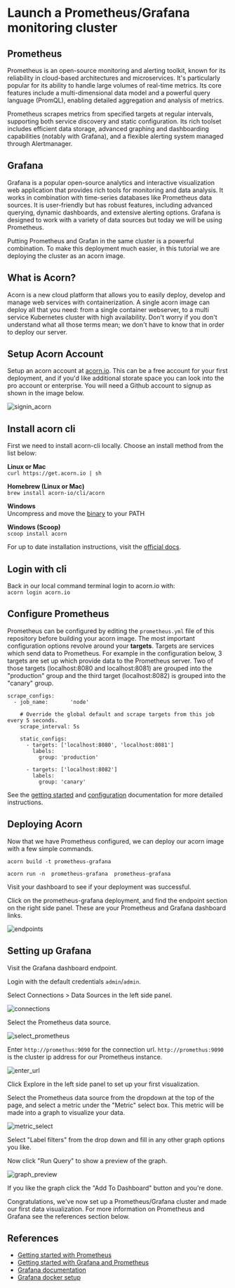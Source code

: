 # Launch a Prometheus/Grafana monitoring cluster

## Prometheus
Prometheus is an open-source monitoring and alerting toolkit, known for its reliability in cloud-based architectures and microservices. It's particularly popular for its ability to handle large volumes of real-time metrics. Its core features include a multi-dimensional data model and a powerful query language (PromQL), enabling detailed aggregation and analysis of metrics.

Prometheus scrapes metrics from specified targets at regular intervals, supporting both service discovery and static configuration. Its rich toolset includes efficient data storage, advanced graphing and dashboarding capabilities (notably with Grafana), and a flexible alerting system managed through Alertmanager.

## Grafana
Grafana is a popular open-source analytics and interactive visualization web application that provides rich tools for monitoring and data analysis. It works in combination with time-series databases like Prometheus data sources. It is user-friendly but has robust features, including advanced querying, dynamic dashboards, and extensive alerting options. Grafana is designed to work with a variety of data sources but today we will be using Prometheus.

Putting Prometheus and Grafan in the same cluster is a powerful combination.  To make this deployment much easier, in this tutorial we are deploying the cluster as an acorn image.

## What is Acorn? 
Acorn is a new cloud platform that allows you to easily deploy, develop and manage web services with containerization.  A single acorn image can deploy all that you need: from a single container webserver, to a multi service Kubernetes cluster with high availability.  Don't worry if you don't understand what all those terms mean; we don't have to know that in order to deploy our server.

## Setup Acorn Account
Setup an acorn account at [acorn.io](https://acorn.io).  This can be a free account for your first deployment, and if you'd like additional storate space you can look into the pro account or enterprise.  You will need a Github account to signup as shown in the image below.

![signin_acorn](https://github.com/randall-coding/opensupports-docker/assets/39175191/d46815fb-d2d5-42cd-b93d-41ca541a63bd)

## Install acorn cli 
First we need to install acorn-cli locally.  Choose an install method from the list below:

**Linux or Mac** <br>
`curl https://get.acorn.io | sh`

**Homebrew (Linux or Mac)** <br>
`brew install acorn-io/cli/acorn`

**Windows** <br> 
Uncompress and move the [binary](https://cdn.acrn.io/cli/default_windows_amd64_v1/acorn.exe) to your PATH

**Windows (Scoop)** <br>
`scoop install acorn`

For up to date installation instructions, visit the [official docs](https://runtime-docs.acorn.io/installation/installing).

## Login with cli
Back in our local command terminal login to acorn.io with: <br>
`acorn login acorn.io` 

## Configure Prometheus
Prometheus can be configured by editing the `prometheus.yml` file of this repository before building your acorn image.  The most important configuration options revolve around your **targets**.  Targets are services which send data to Prometheus. For example in the configuration below, 3 targets are set up which provide data to the Prometheus server.  Two of those targets (localhost:8080 and localhost:8081) are grouped into the "production" group and the third target (localhost:8082) is grouped into the "canary" group.

```
scrape_configs:
  - job_name:       'node'

    # Override the global default and scrape targets from this job every 5 seconds.
    scrape_interval: 5s

    static_configs:
      - targets: ['localhost:8080', 'localhost:8081']
        labels:
          group: 'production'

      - targets: ['localhost:8082']
        labels:
          group: 'canary'
```

See the [getting started](https://prometheus.io/docs/prometheus/latest/getting_started/) and [configuration](https://prometheus.io/docs/prometheus/latest/configuration/configuration/) documentation for more detailed instructions.    

## Deploying Acorn
Now that we have Prometheus configured, we can deploy our acorn image with a few simple commands.

`acorn build -t prometheus-grafana`

`acorn run -n  prometheus-grafana  prometheus-grafana`

Visit your dashboard to see if your deployment was successful.

Click on the prometheus-grafana deployment, and find the endpoint section on the right side panel.  These are your Prometheus and Grafana dashboard links.

![endpoints](https://github.com/randall-coding/prometheus-acorn/assets/39175191/f5a05fad-4500-4622-9af2-5dff8abe631e)

## Setting up Grafana
Visit the Grafana dashboard endpoint.

Login with the default credentials `admin`/`admin`.

Select Connections > Data Sources in the left side panel.  

![connections](https://github.com/randall-coding/prometheus-acorn/assets/39175191/6d586d24-72f7-44de-9d21-e58fc2744bef)

Select the Prometheus data source. 

![select_prometheus](https://github.com/randall-coding/prometheus-acorn/assets/39175191/fc916567-e99c-49bf-9e35-47513395dd23)

Enter `http://promethus:9090` for the connection url.  `http://promethus:9090` is the cluster ip address for our Prometheus instance.

![enter_url](https://github.com/randall-coding/prometheus-acorn/assets/39175191/e7d28aa9-c8ee-4fc2-870c-bb7514dd8ce8)

Click Explore in the left side panel to set up your first visualization.  

Select the Prometheus data source from the dropdown at the top of the page, and select a metric under the "Metric" select box.  This metric will be made into a graph to visualize your data.  

![metric_select](https://github.com/randall-coding/prometheus-acorn/assets/39175191/7c4dddcd-d246-4d64-9bd7-a92eec1e07e1)

Select "Label filters" from the drop down and fill in any other graph options you like.  

Now click "Run Query" to show a preview of the graph.  

![graph_preview](https://github.com/randall-coding/prometheus-acorn/assets/39175191/770a44f0-8571-4e90-bc81-88cf21db8cd7)

If you like the graph click the "Add To Dashboard" button and you're done.

Congratulations, we've now set up a Prometheus/Grafana cluster and made our first data visualization.  For more information on Prometheus and Grafana see the references section below. 

## References
* [Getting started with Prometheus](https://prometheus.io/docs/prometheus/latest/getting_started/)
* [Getting started with Grafana and Prometheus](https://grafana.com/docs/grafana/latest/getting-started/get-started-grafana-prometheus/)
* [Grafana documentation](https://grafana.com/docs/grafana/latest/)
* [Grafana docker setup](https://grafana.com/docs/grafana/latest/setup-grafana/installation/docker/)
